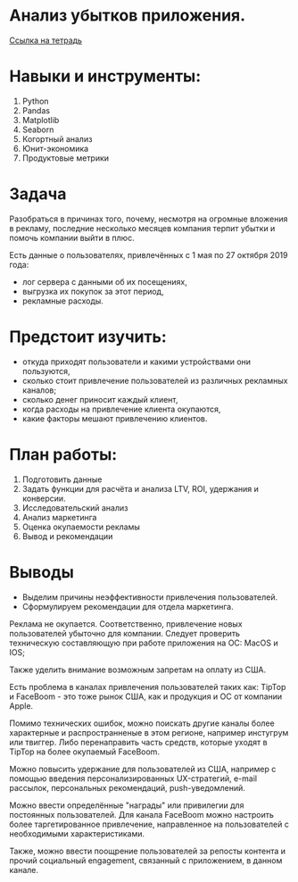 # Анализ убытков приложения.
[Ссылка на тетрадь]()

# Навыки и инструменты:
1. Python
2. Pandas
3. Matplotlib
4. Seaborn
5. Когортный анализ
6. Юнит-экономика
7. Продуктовые метрики

# Задача
Разобраться в причинах того, почему, несмотря на огромные вложения в рекламу, последние несколько месяцев компания терпит убытки и помочь компании выйти в плюс.

Есть данные о пользователях, привлечённых с 1 мая по 27 октября 2019 года:

- лог сервера с данными об их посещениях,
- выгрузка их покупок за этот период,
- рекламные расходы.

# Предстоит изучить:

- откуда приходят пользователи и какими устройствами они пользуются,
- сколько стоит привлечение пользователей из различных рекламных каналов;
- сколько денег приносит каждый клиент,
- когда расходы на привлечение клиента окупаются,
- какие факторы мешают привлечению клиентов.

# План работы:
1. Подготовить данные
2. Задать функции для расчёта и анализа LTV, ROI, удержания и конверсии.
3. Исследовательский анализ
4. Анализ маркетинга
5. Оценка окупаемости рекламы
6. Вывод и рекомендации

# Выводы
- Выделим причины неэффективности привлечения пользователей.
- Сформулируем рекомендации для отдела маркетинга.

Реклама не окупается. Соответственно, привлечение новых пользователей убыточно для компании. Следует проверить техническую составляющую при работе приложения на ОС: MacOS и IOS;

Также уделить внимание возможным запретам на оплату из США.

Есть проблема в каналах привлечения пользователей таких как: TipTop и FaceBoom - это тоже рынок США, как и продукция и ОС от компании Apple. 

Помимо технических ошибок, можно поискать другие каналы более характерные и распространненые в этом регионе, например инстугрум или твиггер. 
Либо перенаправить часть средств, которые уходят в TipTop на более окупаемый FaceBoom.

Можно повысить удержание для пользователей из США, например с помощью введения персонализированных UX-стратегий, e-mail рассылок, персональных рекомендаций, push-уведомлений. 

Можно ввести определённые "награды" или привилегии для постоянных пользователей. Для канала FaceBoom можно настроить более таргетированное привлечение, направленное на пользователей с необходимыми характеристиками. 

Также, можно ввести поощрение пользователей за репосты контента и прочий социальный engagement, связанный с приложением, в данном канале.
